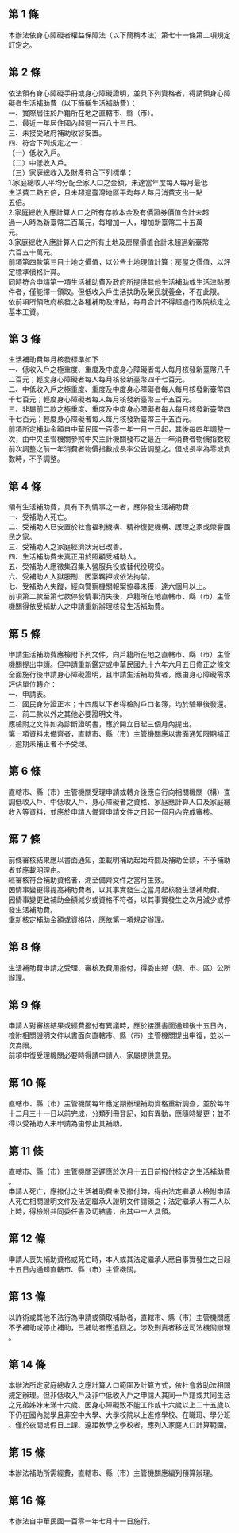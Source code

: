 第 1 條
-------
本辦法依身心障礙者權益保障法（以下簡稱本法）第七十一條第二項規定  
訂定之。

第 2 條
-------
依法領有身心障礙手冊或身心障礙證明，並具下列資格者，得請領身心障  
礙者生活補助費（以下簡稱生活補助費）：  
一、實際居住於戶籍所在地之直轄市、縣（市）。  
二、最近一年居住國內超過一百八十三日。  
三、未接受政府補助收容安置。  
四、符合下列規定之一：  
（一）低收入戶。  
（二）中低收入戶。  
（三）家庭總收入及財產符合下列標準：  
      1.家庭總收入平均分配全家人口之金額，未達當年度每人每月最低  
        生活費二點五倍，且未超過臺灣地區平均每人每月消費支出一點  
        五倍。  
      2.家庭總收入應計算人口之所有存款本金及有價證券價值合計未超  
        過一人時為新臺幣二百萬元，每增加一人，增加新臺幣二十五萬  
        元。  
      3.家庭總收入應計算人口之所有土地及房屋價值合計未超過新臺幣  
        六百五十萬元。  
前項第四款第三目土地之價值，以公告土地現值計算；房屋之價值，以評  
定標準價格計算。  
同時符合申請第一項生活補助費及政府所提供其他生活補助或生活津貼要  
件者，僅能擇一領取。但低收入戶生活扶助及榮民就養金，不在此限。  
依前項所領政府核發之各種補助及津貼，每月合計不得超過行政院核定之  
基本工資。

第 3 條
-------
生活補助費每月核發標準如下：  
一、低收入戶之極重度、重度及中度身心障礙者每人每月核發新臺幣八千  
    二百元；輕度身心障礙者每人每月核發新臺幣四千七百元。  
二、中低收入戶之極重度、重度及中度身心障礙者每人每月核發新臺幣四  
    千七百元；輕度身心障礙者每人每月核發新臺幣三千五百元。  
三、非屬前二款之極重度、重度及中度身心障礙者每人每月核發新臺幣四  
    千七百元；輕度身心障礙者每人每月核發新臺幣三千五百元。  
前項所定補助金額自中華民國一百零一年一月一日起，其後每四年調整一  
次，由中央主管機關參照中央主計機關發布之最近一年消費者物價指數較  
前次調整之前一年消費者物價指數成長率公告調整之。但成長率為零或負  
數時，不予調整。

第 4 條
-------
領有生活補助費，具有下列情事之一者，應停發生活補助費：  
一、受補助人死亡。  
二、受補助人已安置於社會福利機構、精神復健機構、護理之家或榮譽國  
    民之家。  
三、受補助人之家庭經濟狀況已改善。  
四、生活補助費未真正用於照顧受補助人。  
五、受補助人應徵集召集入營服兵役或替代役現役。  
六、受補助人入獄服刑、因案羈押或依法拘禁。  
七、受補助人失蹤，經向警察機關報案協尋未獲，達六個月以上。  
前項第二款至第七款停發情事消失後，戶籍所在地直轄市、縣（市）主管  
機關得依受補助人之申請重新辦理核發生活補助費。

第 5 條
-------
申請生活補助費應檢附下列文件，向戶籍所在地之直轄市、縣（市）主管  
機關提出申請。但申請重新鑑定或中華民國九十六年六月五日修正之條文  
全面施行後申請身心障礙證明，且申請生活補助費者，應由身心障礙需求  
評估單位轉介：  
一、申請表。  
二、國民身分證正本；十四歲以下者得檢附戶口名簿，均於驗畢後發還。  
三、前二款以外之其他必要證明文件。  
應檢附之文件如為診斷證明書，應於開立日起三個月內提出。  
第一項資料未備齊者，直轄市、縣（市）主管機關應以書面通知限期補正  
，逾期未補正者不予受理。

第 6 條
-------
直轄市、縣（市）主管機關受理申請或轉介後應自行向相關機關（構）查  
調低收入戶、中低收入戶、身心障礙者之資格、家庭應計算人口及家庭總  
收入等資料，並應於申請人備齊申請文件之日起一個月內完成審核。

第 7 條
-------
前條審核結果應以書面通知，並載明補助起始時間及補助金額，不予補助  
者並應載明理由。  
經審核符合補助資格者，溯至備齊文件之當月生效。  
因情事變更得提高補助費者，以其事實發生之當月起核發生活補助費。  
因情事變更致補助金額減少或資格不符者，以其事實發生之次月減少或停  
發生活補助費。  
重新核定補助金額或資格時，應依第一項規定辦理。

第 8 條
-------
生活補助費申請之受理、審核及費用撥付，得委由鄉（鎮、市、區）公所  
辦理。

第 9 條
-------
申請人對審核結果或經費撥付有異議時，應於接獲書面通知後十五日內，  
檢附相關證明文件以書面向直轄市、縣（市）主管機關提出申復，並以一  
次為限。  
前項申復受理機關必要時得請申請人、家屬提供意見。

第 10 條
--------
直轄市、縣（市）主管機關每年應定期辦理補助資格重新調查，並於每年  
十二月三十一日以前完成，分類列冊登記，如有異動，應隨時變更；並不  
得以受補助人未申請為由停止其補助。

第 11 條
--------
直轄市、縣（市）主管機關至遲應於次月十五日前撥付核定之生活補助費  
。  
申請人死亡，應撥付之生活補助費未及撥付時，得由法定繼承人檢附申請  
人死亡相關證明文件及法定繼承人證明文件請領之；法定繼承人有二人以  
上時，得檢附共同委任書及切結書，由其中一人具領。

第 12 條
--------
申請人喪失補助資格或死亡時，本人或其法定繼承人應自事實發生之日起  
十五日內通知直轄市、縣（市）主管機關。

第 13 條
--------
以詐術或其他不法行為申請或領取補助者，直轄市、縣（市）主管機關應  
不予補助或停止補助，已補助者應追回之。涉及刑責者移送司法機關辦理  
。

第 14 條
--------
本辦法所定家庭總收入之應計算人口範圍及計算方式，依社會救助法相關  
規定辦理。但非低收入戶及非中低收入戶之申請人其同一戶籍或共同生活  
之兄弟姊妹未滿十六歲、因身心障礙致不能工作或十六歲以上二十五歲以  
下仍在國內就學且非空中大學、大學校院以上進修學校、在職班、學分班  
、僅於夜間或假日上課、遠距教學之學校者，應列入家庭人口計算範圍。

第 15 條
--------
本辦法補助所需經費，直轄市、縣（市）主管機關應編列預算辦理。

第 16 條
--------
本辦法自中華民國一百零一年七月十一日施行。

